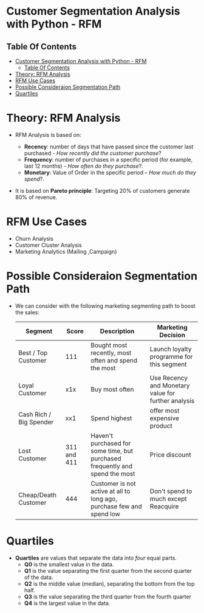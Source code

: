 # Customer Segmentation Analysis with Python - RFM

## Table Of Contents
- [Customer Segmentation Analysis with Python - RFM](#customer-segmentation-analysis-with-python---rfm)
  - [Table Of Contents](#table-of-contents)
- [Theory: RFM Analysis](#theory-rfm-analysis)
- [RFM Use Cases](#rfm-use-cases)
- [Possible Consideraion Segmentation Path](#possible-consideraion-segmentation-path)
- [Quartiles](#quartiles)

# Theory: RFM Analysis
* RFM Analysis is based on:
  * __Recency__: number of days that have passed since the customer last purchased - _How recently did the customer purchase_?
  * __Frequency__: number of purchases in a specific period (for example, last 12 months) - _How often do they purchase_?.
  * __Monetary__: Value of Order in the specific period – _How much do they spend_?.

* It is based on __Pareto principle__: Targeting 20% of customers generate 80% of revenue.

# RFM Use Cases
* Churn Analysis
* Customer Cluster Analysis
* Marketing Analytics (Mailing ,Campaign)

# Possible Consideraion Segmentation Path
* We can consider with the following marketing segmenting path to boost the sales:

    Segment | Score | Description | Marketing Decision
    |-------|------------|--------|----------|
    Best / Top Customer | 111 | Bought most recently, most often and spend the most | Launch loyalty programme for this segment
    Loyal Customer | x1x | Buy most often | Use Recency and Monetary value for further analysis
    Cash Rich / Big Spender | xx1 | Spend highest | offer most expensive product
    Lost Customer | 311 and 411 | Haven't purchased for some time, but purchased frequently and spend the most | Price discount
    Cheap/Death Customer | 444 | Customer is not active at all to long ago, purchase few and spend low | Don't spend to much except Reacquire

# Quartiles
* __Quartiles__ are values that separate the data into _four_ equal parts.
    -  __Q0__ is the smallest value in the data.
    - __Q1__ is the value separating the first quarter from the second quarter of the data.
    - __Q2__ is the middle value (median), separating the bottom from the top half.
    - __Q3__ is the value separating the third quarter from the fourth quarter
    - __Q4__ is the largest value in the data.

